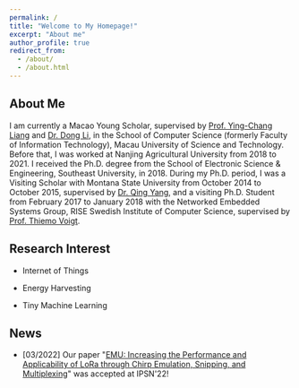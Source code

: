 ```yaml
---
permalink: /
title: "Welcome to My Homepage!"
excerpt: "About me"
author_profile: true
redirect_from: 
  - /about/
  - /about.html
---
```

 
About Me
------
I am currently a Macao Young Scholar, supervised by [Prof. Ying-Chang Liang](https://scholar.google.com.sg/citations?user=HybIiJ8AAAAJ&hl=en) and [Dr. Dong Li](https://www.must.edu.mo/en/fi/staff/lidong), in the School of Computer Science (formerly Faculty of Information Technology), Macau University of Science and Technology. Before that, I was worked at Nanjing Agricultural University from 2018 to 2021. I received the Ph.D. degree from the School of Electronic Science & Engineering, Southeast University, in 2018. During my Ph.D. period, I was a Visiting Scholar with Montana State University from October 2014 to October 2015, supervised by [Dr. Qing Yang](http://www.cse.unt.edu/~qingyang/), and a visiting Ph.D. Student from February 2017 to January 2018 with the Networked Embedded Systems Group, RISE Swedish Institute of Computer Science, supervised by [Prof. Thiemo Voigt](https://katalog.uu.se/profile/?id=N2-279). 


Research Interest
------
* Internet of Things

* Energy Harvesting

* Tiny Machine Learning



News
------
* [03/2022] Our paper "[EMU: Increasing the Performance and Applicability of LoRa
through Chirp Emulation, Snipping, and Multiplexing](https://chrisye-liu.github.io/files/yang22emu.pdf)" was accepted at IPSN'22!


